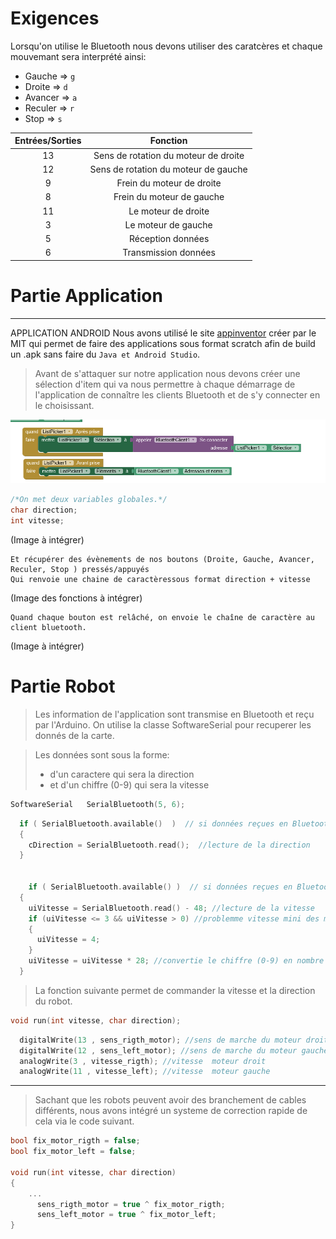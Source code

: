 # Exigences

Lorsqu'on utilise le Bluetooth nous devons utiliser des caratcères et chaque mouvemant sera interprété ainsi:
- Gauche => ```g```
- Droite => ```d```
- Avancer => ```a```
- Reculer => ```r```
- Stop => ```s```

| Entrées/Sorties  | Fonction  |
| :------------: | :------------: |
| 13 | Sens de rotation du moteur de droite |
| 12 | Sens de rotation du moteur de gauche |
| 9 | Frein du moteur de droite |
| 8| Frein du moteur de gauche |
| 11| Le moteur de droite |
| 3| Le moteur de gauche |
| 5 | Réception données |
| 6 | Transmission données |



# Partie Application
____
APPLICATION ANDROID 
Nous avons utilisé le site [appinventor](http://ai2.appinventor.mit.edu "appinventor") créer par le MIT qui permet de faire des applications sous format scratch afin de build un .apk sans faire du ```Java et Android Studio```.

> Avant de s'attaquer sur notre application nous devons créer une sélection d'item qui va nous permettre à chaque démarrage de l'application de connaître les clients Bluetooth et de s'y connecter en le choisissant.

![ANDROID_BLUETOOTH.PNG](https://github.com/bapt800/NSI_robot/blob/main/Images/ANDROID_BLUETOOTH.PNG)

```c
/*On met deux variables globales.*/
char direction;
int vitesse;
```
(Image à intégrer)

``` 
Et récupérer des évènements de nos boutons (Droite, Gauche, Avancer, Reculer, Stop ) pressés/appuyés
Qui renvoie une chaine de caractèressous format direction + vitesse
```
(Image des fonctions à intégrer)
```
Quand chaque bouton est relâché, on envoie le chaîne de caractère au client bluetooth.
```
(Image à intégrer)

# Partie Robot

> Les information de l'application sont transmise en Bluetooth et reçu par l'Arduino.
On utilise la classe SoftwareSerial pour recuperer les donnés de la carte.

> Les données sont sous la forme:
> 	- d'un caractere qui sera la direction
> 	- et d'un chiffre (0-9) qui sera la vitesse

```c++
SoftwareSerial   SerialBluetooth(5, 6);
```
```c++
  if ( SerialBluetooth.available()  )  // si données reçues en Bluetooth
  {
    cDirection = SerialBluetooth.read();  //lecture de la direction
  }
  
  
    if ( SerialBluetooth.available() )  // si données reçues en Bluetooth
  {
    uiVitesse = SerialBluetooth.read() - 48; //lecture de la vitesse
    if (uiVitesse <= 3 && uiVitesse > 0) //problemme vitesse mini des moteurs
    {
      uiVitesse = 4;
    }
    uiVitesse = uiVitesse * 28; //convertie le chiffre (0-9) en nombre (0-255)
  }
```

> La fonction suivante permet de commander la vitesse et la direction du robot.
```c++
void run(int vitesse, char direction);
```
```c++
  digitalWrite(13 , sens_rigth_motor); //sens de marche du moteur droit
  digitalWrite(12 , sens_left_motor); //sens de marche du moteur gauche
  analogWrite(3 , vitesse_rigth); //vitesse  moteur droit
  analogWrite(11 , vitesse_left); //vitesse  moteur gauche
```
___
> Sachant que les robots peuvent avoir des branchement de cables différents, nous avons intégré un systeme de correction rapide de cela via le code suivant.

```c++
bool fix_motor_rigth = false;
bool fix_motor_left = false;

void run(int vitesse, char direction)
{
	...
      sens_rigth_motor = true ^ fix_motor_rigth;
      sens_left_motor = true ^ fix_motor_left;
}
```



